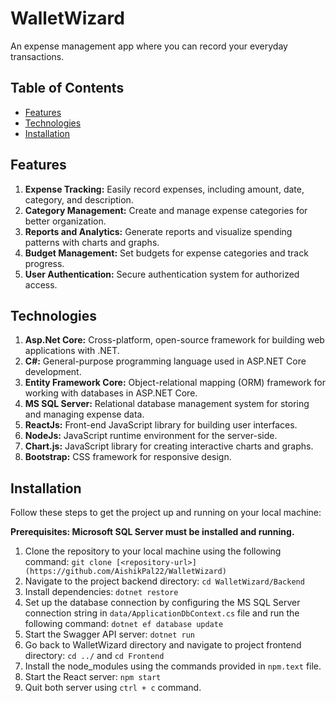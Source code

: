 # WalletWizard

An expense management app where you can record your everyday transactions.

## Table of Contents

- [Features](#features)
- [Technologies](#technologies)
- [Installation](#installation)

## Features

1. **Expense Tracking:** Easily record expenses, including amount, date, category, and description.
2. **Category Management:** Create and manage expense categories for better organization.
3. **Reports and Analytics:** Generate reports and visualize spending patterns with charts and graphs.
4. **Budget Management:** Set budgets for expense categories and track progress.
5. **User Authentication:** Secure authentication system for authorized access.

## Technologies

1. **Asp.Net Core:** Cross-platform, open-source framework for building web applications with .NET.
2. **C#:** General-purpose programming language used in ASP.NET Core development.
3. **Entity Framework Core:** Object-relational mapping (ORM) framework for working with databases in ASP.NET Core.
4. **MS SQL Server:** Relational database management system for storing and managing expense data.
5. **ReactJs:** Front-end JavaScript library for building user interfaces.
6. **NodeJs:** JavaScript runtime environment for the server-side.
7. **Chart.js:** JavaScript library for creating interactive charts and graphs.
8. **Bootstrap:** CSS framework for responsive design.

## Installation

Follow these steps to get the project up and running on your local machine:

**Prerequisites: Microsoft SQL Server must be installed and running.**
1. Clone the repository to your local machine using the following command: `git clone [<repository-url>](https://github.com/AishikPal22/WalletWizard)`
2. Navigate to the project backend directory: `cd WalletWizard/Backend`
3. Install dependencies: `dotnet restore`
4. Set up the database connection by configuring the MS SQL Server connection string in `data/ApplicationDbContext.cs` file
   and run the following command: `dotnet ef database update`
5. Start the Swagger API server: `dotnet run`
6. Go back to WalletWizard directory and navigate to project frontend directory: `cd ../` and `cd Frontend`
7. Install the node_modules using the commands provided in `npm.text` file.
8. Start the React server: `npm start`
9. Quit both server using `ctrl + c` command.
